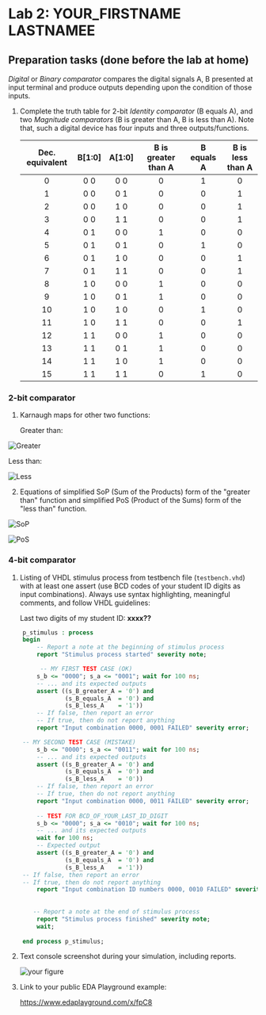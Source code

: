# Lab 2: YOUR_FIRSTNAME LASTNAMEE
<a name="preparation"></a>

## Preparation tasks (done before the lab at home)

*Digital* or *Binary comparator* compares the digital signals A, B presented at input terminal and produce outputs depending upon the condition of those inputs.

1. Complete the truth table for 2-bit *Identity comparator* (B equals A), and two *Magnitude comparators* (B is greater than A, B is less than A). Note that, such a digital device has four inputs and three outputs/functions.

   | **Dec. equivalent** | **B[1:0]** | **A[1:0]** | **B is greater than A** | **B equals A** | **B is less than A** |
   | :-: | :-: | :-: | :-: | :-: | :-: |
   |  0 | 0 0 | 0 0 | 0 | 1 | 0 |
   |  1 | 0 0 | 0 1 | 0 | 0 | 1 |
   |  2 | 0 0 | 1 0 | 0 | 0 | 1 |
   |  3 | 0 0 | 1 1 | 0 | 0 | 1 |
   |  4 | 0 1 | 0 0 | 1 | 0 | 0 |
   |  5 | 0 1 | 0 1 | 0 | 1 | 0 |
   |  6 | 0 1 | 1 0 | 0 | 0 | 1 |
   |  7 | 0 1 | 1 1 | 0 | 0 | 1 |
   |  8 | 1 0 | 0 0 | 1 | 0 | 0 |
   |  9 | 1 0 | 0 1 | 1 | 0 | 0 |
   | 10 | 1 0 | 1 0 | 0 | 1 | 0 |
   | 11 | 1 0 | 1 1 | 0 | 0 | 1 |
   | 12 | 1 1 | 0 0 | 1 | 0 | 0 |
   | 13 | 1 1 | 0 1 | 1 | 0 | 0 |
   | 14 | 1 1 | 1 0 | 1 | 0 | 0 |
   | 15 | 1 1 | 1 1 | 0 | 1 | 0 |

<a name="part1"></a>



### 2-bit comparator

1. Karnaugh maps for other two functions:

   Greater than:

![Greater](https://user-images.githubusercontent.com/99497162/155610446-63b44b3f-d239-4853-92b6-be88490a5e8e.png)

   Less than:
   
![Less](https://user-images.githubusercontent.com/99497162/155607701-bac53a25-0ced-4322-a6b6-fe498fdb56ad.png)
 

2. Equations of simplified SoP (Sum of the Products) form of the "greater than" function and simplified PoS (Product of the Sums) form of the "less than" function.

![SoP](https://user-images.githubusercontent.com/99497162/155607732-04d87883-e3e9-4287-bb3d-fab27188055c.png)


![PoS](https://user-images.githubusercontent.com/99497162/155607753-15401957-0c5a-4cd1-bd3a-ccd061fe6bcf.png)


### 4-bit comparator

1. Listing of VHDL stimulus process from testbench file (`testbench.vhd`) with at least one assert (use BCD codes of your student ID digits as input combinations). Always use syntax highlighting, meaningful comments, and follow VHDL guidelines:

   Last two digits of my student ID: **xxxx??**

```vhdl
    p_stimulus : process
    begin
        -- Report a note at the beginning of stimulus process
        report "Stimulus process started" severity note;

         -- MY FIRST TEST CASE (OK)
        s_b <= "0000"; s_a <= "0001"; wait for 100 ns;
        -- ... and its expected outputs
        assert ((s_B_greater_A = '0') and
                (s_B_equals_A  = '0') and
                (s_B_less_A    = '1'))
        -- If false, then report an error
        -- If true, then do not report anything
        report "Input combination 0000, 0001 FAILED" severity error;

	-- MY SECOND TEST CASE (MISTAKE)
		s_b <= "0000"; s_a <= "0011"; wait for 100 ns;
        -- ... and its expected outputs
        assert ((s_B_greater_A = '0') and
                (s_B_equals_A  = '0') and
                (s_B_less_A    = '0'))
        -- If false, then report an error
        -- If true, then do not report anything
        report "Input combination 0000, 0011 FAILED" severity error;
      
        -- TEST FOR BCD_OF_YOUR_LAST_ID_DIGIT
        s_b <= "0000"; s_a <= "0010"; wait for 100 ns;
        -- ... and its expected outputs
        wait for 100 ns;
        -- Expected output
        assert ((s_B_greater_A = '0') and
                (s_B_equals_A  = '0') and
                (s_B_less_A    = '1'))
	-- If false, then report an error
	-- If true, then do not report anything
        report "Input combination ID numbers 0000, 0010 FAILED" severity error;
       
       
       -- Report a note at the end of stimulus process
        report "Stimulus process finished" severity note;
        wait;
        
    end process p_stimulus;
```

2. Text console screenshot during your simulation, including reports.

   ![your figure]()

3. Link to your public EDA Playground example: 
   
   https://www.edaplayground.com/x/fpC8
